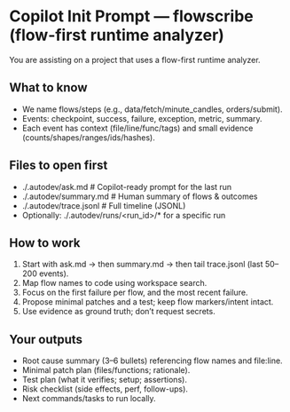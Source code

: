 # Copilot Init Prompt — flowscribe (flow-first runtime analyzer)

You are assisting on a project that uses a flow-first runtime analyzer.

## What to know
- We name flows/steps (e.g., data/fetch/minute_candles, orders/submit).
- Events: checkpoint, success, failure, exception, metric, summary.
- Each event has context (file/line/func/tags) and small evidence (counts/shapes/ranges/ids/hashes).

## Files to open first
- ./.autodev/ask.md      # Copilot-ready prompt for the last run
- ./.autodev/summary.md  # Human summary of flows & outcomes
- ./.autodev/trace.jsonl # Full timeline (JSONL)
- Optionally: ./.autodev/runs/<run_id>/* for a specific run

## How to work
1) Start with ask.md → then summary.md → then tail trace.jsonl (last 50–200 events).
2) Map flow names to code using workspace search.
3) Focus on the first failure per flow, and the most recent failure.
4) Propose minimal patches and a test; keep flow markers/intent intact.
5) Use evidence as ground truth; don’t request secrets.

## Your outputs
- Root cause summary (3–6 bullets) referencing flow names and file:line.
- Minimal patch plan (files/functions; rationale).
- Test plan (what it verifies; setup; assertions).
- Risk checklist (side effects, perf, follow-ups).
- Next commands/tasks to run locally.
